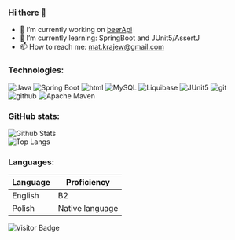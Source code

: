 ### Hi there :penguin:
- 🔭 I’m currently working on [beerApi](https://github.com/matsior/beer-api)
- 🌱 I’m currently learning: SpringBoot and JUnit5/AssertJ
- 📫 How to reach me: mat.krajew@gmail.com

### Technologies:
![Java](https://img.shields.io/badge/-java-black?style=flat&logo=java)
![Spring Boot](https://img.shields.io/badge/-Spring%20Boot-black?style=flat&logo=springboot)
![html](https://img.shields.io/badge/-html5-black?style=flat&logo=html5)
![MySQL](https://img.shields.io/badge/-MySql-black?style=flat&logo=mysql&logoColor=white)
![Liquibase](https://img.shields.io/badge/-Liquibase-black?style=flat&logo=liquibase)
![JUnit5](https://img.shields.io/badge/-JUnit5-black?style=flat&logo=junit5)
![git](https://img.shields.io/badge/-git-black?style=flat&logo=git)
![github](https://img.shields.io/badge/-github-black?style=flat&logo=github)
![Apache Maven](https://img.shields.io/badge/-Apache%20Maven-black?style=flat&logo=apachemaven)

### GitHub stats:
![Github Stats](https://github-readme-stats.vercel.app/api?username=matsior&show_icons=true&count_private=true&custom_title=My%20github%20stats)<br/>
![Top Langs](https://github-readme-stats.vercel.app/api/top-langs/?username=matsior)

### Languages:
| Language      | Proficiency            |
| ------------- | -----------------------|
| English       | B2                     |
| Polish        | Native language        |

![Visitor Badge](https://visitor-badge.laobi.icu/badge?page_id=matsior.matsior)
